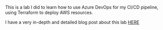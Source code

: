 This is a lab I did to learn how to use Azure DevOps for my CI/CD pipeline, using Terraform to deploy AWS resources.

I have a very in-depth and detailed blog post about this lab [HERE](https://mpriv32.wordpress.com/2022/02/15/azure-devops-terraform-aws-lab/)
